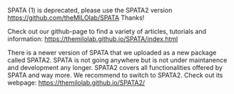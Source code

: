 
SPATA (1) is deprecated, please use the SPATA2 version https://github.com/theMILOlab/SPATA Thanks!


Check out our github-page to find a variety of articles, tutorials and information:  https://themilolab.github.io/SPATA/index.html


There is a newer version of SPATA that we uploaded as a new package called SPATA2. SPATA is not going anywhere but is not under maintanence and development any longer. SPATA2 covers all functionalities offered by SPATA and way more. We recommend to switch to SPATA2. Check out its webpage: https://themilolab.github.io/SPATA2/
